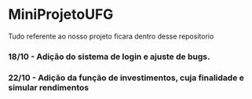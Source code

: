 # MiniProjetoUFG
 Tudo referente ao nosso projeto ficara dentro desse repositorio
    
   <h3>18/10 - Adição do sistema de login e ajuste de bugs.</h3>

   <h3>22/10 - Adição da função de investimentos, cuja finalidade e simular rendimentos</h3>
